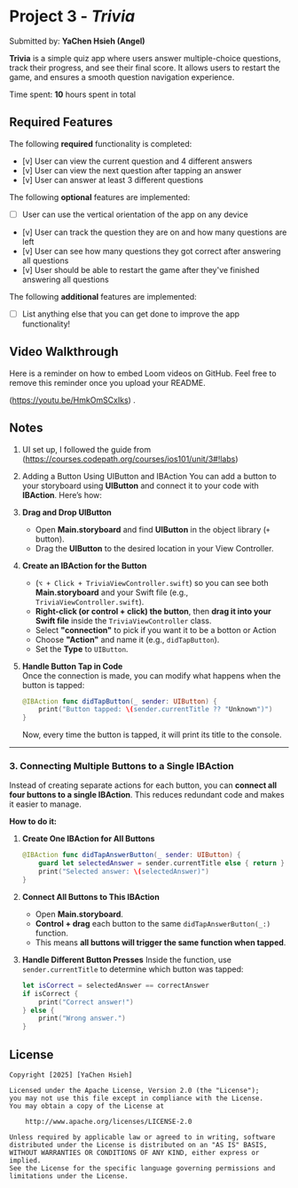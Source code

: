# Project 3 - *Trivia*

Submitted by: **YaChen Hsieh (Angel)**

**Trivia** is a simple quiz app where users answer multiple-choice questions, track their progress, and see their final score. It allows users to restart the game, and ensures a smooth question navigation experience.

Time spent: **10** hours spent in total

## Required Features

The following **required** functionality is completed:

- [v] User can view the current question and 4 different answers
- [v] User can view the next question after tapping an answer
- [v] User can answer at least 3 different questions


The following **optional** features are implemented:

- [ ] User can use the vertical orientation of the app on any device
- [v] User can track the question they are on and how many questions are left
- [v] User can see how many questions they got correct after answering all questions
- [v] User should be able to restart the game after they've finished answering all questions

The following **additional** features are implemented:

- [ ] List anything else that you can get done to improve the app functionality!

## Video Walkthrough

Here is a reminder on how to embed Loom videos on GitHub. Feel free to remove this reminder once you upload your README. 

(https://youtu.be/HmkOmSCxIks) .

## Notes

1. UI set up, I followed the guide from (https://courses.codepath.org/courses/ios101/unit/3#!labs)

2. Adding a Button Using UIButton and IBAction
You can add a button to your storyboard using **UIButton** and connect it to your code with **IBAction**. Here’s how:

1. **Drag and Drop UIButton**  
   - Open **Main.storyboard** and find **UIButton** in the object library (`+` button).
   - Drag the **UIButton** to the desired location in your View Controller.

2. **Create an IBAction for the Button**  
   - (`⌥ + Click + TriviaViewController.swift`) so you can see both **Main.storyboard** and your Swift file (e.g., `TriviaViewController.swift`).
   - **Right-click (or control + click) the button**, then **drag it into your Swift file** inside the `TriviaViewController` class.
   - Select **"connection"** to pick if you want it to be a botton or Action
   - Choose **"Action"** and name it (e.g., `didTapButton`).
   - Set the **Type** to `UIButton`.

3. **Handle Button Tap in Code**  
   Once the connection is made, you can modify what happens when the button is tapped:
   ```swift
   @IBAction func didTapButton(_ sender: UIButton) {
       print("Button tapped: \(sender.currentTitle ?? "Unknown")")
   }
   ```
   Now, every time the button is tapped, it will print its title to the console.

---

### **3. Connecting Multiple Buttons to a Single IBAction**
Instead of creating separate actions for each button, you can **connect all four buttons to a single IBAction**. This reduces redundant code and makes it easier to manage.

**How to do it:**
1. **Create One IBAction for All Buttons**
   ```swift
   @IBAction func didTapAnswerButton(_ sender: UIButton) {
       guard let selectedAnswer = sender.currentTitle else { return }
       print("Selected answer: \(selectedAnswer)")
   }
   ```
2. **Connect All Buttons to This IBAction**
   - Open **Main.storyboard**.
   - **Control + drag** each button to the same `didTapAnswerButton(_:)` function.
   - This means **all buttons will trigger the same function when tapped**.

3. **Handle Different Button Presses**
   Inside the function, use `sender.currentTitle` to determine which button was tapped:
   ```swift
   let isCorrect = selectedAnswer == correctAnswer
   if isCorrect {
       print("Correct answer!")
   } else {
       print("Wrong answer.")
   }
   ```

## License

    Copyright [2025] [YaChen Hsieh]

    Licensed under the Apache License, Version 2.0 (the "License");
    you may not use this file except in compliance with the License.
    You may obtain a copy of the License at

        http://www.apache.org/licenses/LICENSE-2.0

    Unless required by applicable law or agreed to in writing, software
    distributed under the License is distributed on an "AS IS" BASIS,
    WITHOUT WARRANTIES OR CONDITIONS OF ANY KIND, either express or implied.
    See the License for the specific language governing permissions and
    limitations under the License.